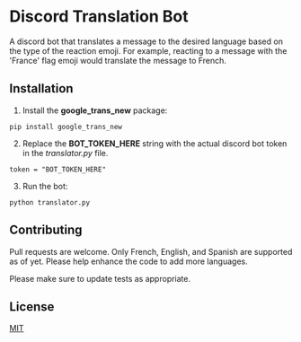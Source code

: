 # Discord Translation Bot
A discord bot that translates a message to the desired language based on the type of the reaction emoji. For example, reacting to a message with the 'France' flag emoji would translate the message to French.

## Installation
1. Install the **google_trans_new** package:
```
pip install google_trans_new
```

2. Replace the **BOT_TOKEN_HERE** string with the actual discord bot token in the *translator.py* file.
```
token = "BOT_TOKEN_HERE"
```
3. Run the bot:
```python3
python translator.py
```


## Contributing
Pull requests are welcome. Only French, English, and Spanish are supported as of yet. Please help enhance the code to add more languages.

Please make sure to update tests as appropriate.

## License
[MIT](https://choosealicense.com/licenses/mit/)
